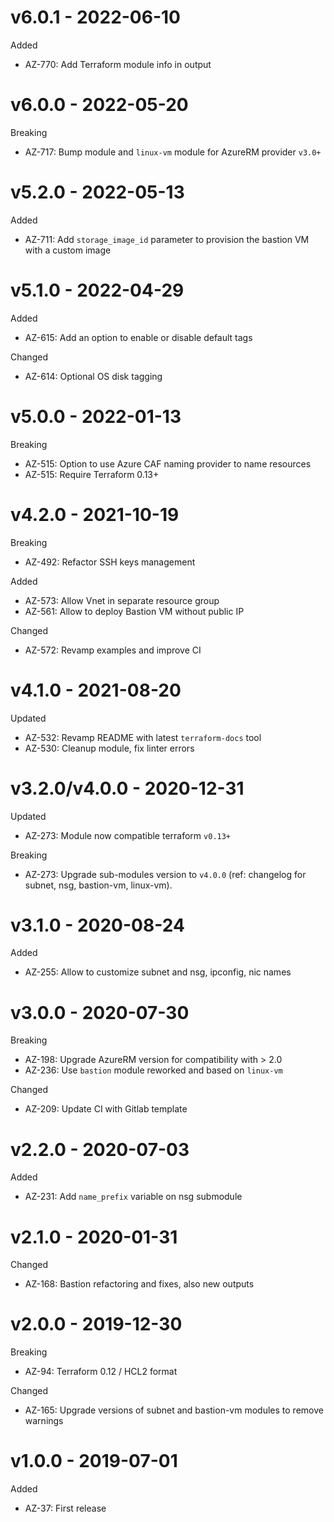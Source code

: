 # v6.0.1 - 2022-06-10

Added
  * AZ-770: Add Terraform module info in output

# v6.0.0 - 2022-05-20

Breaking
  * AZ-717: Bump module and `linux-vm` module for AzureRM provider `v3.0+`

# v5.2.0 - 2022-05-13

Added
  * AZ-711: Add `storage_image_id` parameter to provision the bastion VM with a custom image

# v5.1.0 - 2022-04-29

Added
  * AZ-615: Add an option to enable or disable default tags

Changed
  * AZ-614: Optional OS disk tagging

# v5.0.0 - 2022-01-13

Breaking
  * AZ-515: Option to use Azure CAF naming provider to name resources
  * AZ-515: Require Terraform 0.13+

# v4.2.0 - 2021-10-19

Breaking
  * AZ-492: Refactor SSH keys management

Added
  * AZ-573: Allow Vnet in separate resource group
  * AZ-561: Allow to deploy Bastion VM without public IP

Changed
  * AZ-572: Revamp examples and improve CI

# v4.1.0 - 2021-08-20

Updated
  * AZ-532: Revamp README with latest `terraform-docs` tool
  * AZ-530: Cleanup module, fix linter errors

# v3.2.0/v4.0.0 - 2020-12-31

Updated
  * AZ-273: Module now compatible terraform `v0.13+`

Breaking
  * AZ-273: Upgrade sub-modules version to `v4.0.0` (ref: changelog for subnet, nsg, bastion-vm, linux-vm).

# v3.1.0 - 2020-08-24

Added
  * AZ-255: Allow to customize subnet and nsg, ipconfig, nic names

# v3.0.0 - 2020-07-30

Breaking
  * AZ-198: Upgrade AzureRM version for compatibility with > 2.0
  * AZ-236: Use `bastion` module reworked and based on `linux-vm`

Changed
  * AZ-209: Update CI with Gitlab template

# v2.2.0 - 2020-07-03

Added
  * AZ-231: Add `name_prefix` variable on nsg submodule

# v2.1.0 - 2020-01-31

Changed
  * AZ-168: Bastion refactoring and fixes, also new outputs

# v2.0.0 - 2019-12-30

Breaking
  * AZ-94: Terraform 0.12 / HCL2 format

Changed
  * AZ-165: Upgrade versions of subnet and bastion-vm modules to remove warnings

# v1.0.0 - 2019-07-01

Added
  * AZ-37: First release
